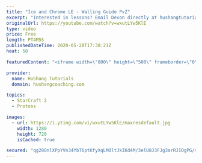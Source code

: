 ```yaml
---
title: "Ice and Chrome LE - Walling Guide PvZ"
excerpt: "Interested in lessons? Email Devon directly at hushangtutorials@outlook.com ------------------------------------------------------------------------------------------------------- Want to support HuShang Tutorials directly? Patreon is a website where you can contribute a monthly donation that will help"
originalUrl: https://youtube.com/watch?v=wxutLYw5KlE
type: video
price: Free
length: PT4M5S
publishedDateTime: 2020-05-28T17:38:21Z
heat: 50

featuredContent: "<iframe width=\"800\" height=\"500\" frameborder=\"0\" src=\"https://www.youtube.com/embed/wxutLYw5KlE\" allow=\"accelerometer; autoplay; encrypted-media; gyroscope; picture-in-picture\" allowfullscreen></iframe>"

provider:
  name: HuShang Tutorials
  domain: hushangcoaching.com

topics:
  - StarCraft 2
  - Protoss

images:
  - url: https://i.ytimg.com/vi/wxutLYw5KlE/maxresdefault.jpg
    width: 1280
    height: 720
    isCached: true

secured: "qg28OnlXPpYVn34YbT6ptKfyXqLMOltJkIKd4M/3elU8J3FJg3arRJIOgPG/mWqTl4n5GY/RKj5O8FdUJztjG47ZfCbkjdN41X7yFQf8CxLcEnT1vB3TzcFlbfp9idxfAtMQKHTnFLjB5UQ0ZF48z7bYj3ie9nCt2azeLTv4CJ47h02bY63iSycrGkTnPHdU4UO9Ii6q39w98ku2ode5bpouDH0rHOKyV5Zy5tEcKbz0TyGAMV009dTHMO0zSR2//7yElwl9a7nhVIfZ20+n0XrqEnikb9C8/Kj44Qe9zKR107PZqpDDqSeKM9FZbUmtkiVZmomOGWRvmms1l0viUBbhXEZmcG5VwddRpeGLXN3Qvcgx1ErrJksW+bV6wm/BUCygztXopE6oJLxZy7hxdL0C2fz+85EHHLH5SMvI0TE=;r5XXwnegbNyq89aZM2rcwQ=="
---
```


